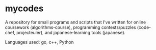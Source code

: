 # mycodes

A repository for small programs and scripts that I've written for online coursework (algorithms-course), programming contests/puzzles (code-chef, projecteuler), and japanese-learning tools (japanese).

Languages used: go, c++, Python
